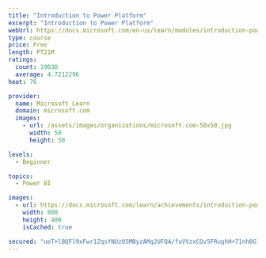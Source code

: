 ```yaml
---
title: "Introduction to Power Platform"
excerpt: "Introduction to Power Platform"
webUrl: https://docs.microsoft.com/en-us/learn/modules/introduction-power-platform/
type: course
price: Free
length: PT21M
ratings:
  count: 19030
  average: 4.7212296
heat: 76

provider:
  name: Microsoft Learn
  domain: microsoft.com
  images:
    - url: /assets/images/organizations/microsoft.com-50x50.jpg
      width: 50
      height: 50

levels:
  - Beginner

topics:
  - Power BI

images:
  - url: https://docs.microsoft.com/learn/achievements/introduction-power-platform-social.png
    width: 800
    height: 400
    isCached: true

secured: "ueT+lBQFl9xFwr1ZqsYNUz05MByzAMqJUFQA/fuVVzxCQv5FRughH+71nh0G1FaAyvgV+62h7/ix/u7RLyCuf4bbltapKlIqJItATiHydmLAfrdybcnIvW8KI1eUasX0bz/z3V5dAg51q2r/DWo0k5K7HEUwlCKGrisWjIF+SY37iKXY8JdeX/5KE2tzQD9YuZpL1BD2YQBhz2zkjtqLGOLsz2edL/kPH9HOrhQnpQ0revxyhcNcNOnshxqB6WCbgRg0ol8ju9rr2Uke5REpH4uUmLVR7mN0QvDHzAwOC9Bjqdc4oXCF/zuvE7vR2kb06ZdDPdcXTlNJw79EUQOf5E2MOQqXSHvAAx8sZ9AzNqGogym747k2oS79TNESsALnPVktl4//Gmx2+X4i9FmRuIBXMR/g5WMQu/HzFEFr0Mbo5W4J8cKDaIOA6Odf4WQJ;xg2rl1szmXLUWO0d9/dMtA=="
---
```



